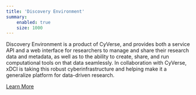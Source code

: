 ```yaml
---
title: 'Discovery Environment'
summary:
    enabled: true
    size: 1000
---
```


Discovery Environment is a product of CyVerse, and provides both a service API and a web interface for researchers to manage and share their research data and metadata, as well as to the ability to create, share, and run computational tools on that data seamlessly.  In collaboration with CyVerse, xDCI is taking this robust cyberinfrastructure and helping make it a generalize platform for data-driven research.

[Learn More](http://www.cyverse.org/discovery-environment?classes=xdci-button)